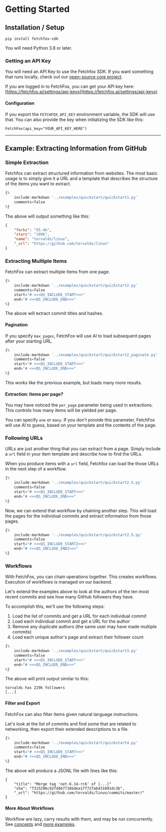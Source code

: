 # Getting Started

## Installation / Setup

`pip install fetchfox-sdk`

You will need Python 3.8 or later.

### Getting an API Key

You will need an API Key to use the Fetchfox SDK.  If you want something that
runs locally, check out our [open-source core project](https://github.com/fetchfox/fetchfox).

If you are logged in to FetchFox, you can get your API key here:
[https://fetchfox.ai/settings/api-keys](https://fetchfox.ai/settings/api-keys)

#### Configuration
If you export the `FETCHFOX_API_KEY` environment variable, the SDK will use that.
You can also provide the key when initializing the SDK like this:
```
FetchFox(api_key="YOUR_API_KEY_HERE")
```
---
## Example: Extracting Information from GitHub

### Simple Extraction

Fetchfox can extract structured information from websites.  The most basic usage
is to simply give it a URL and a template that describes the structure of the items
you want to extract.

```python
{%
	include-markdown '../examples/quickstart/quickstart1.py'
	comments=false
%}
```
The above will output something like this:
```json
{
    "forks": "55.4k",
    "stars": "189k",
    "name": "torvalds/linux",
    "_url": "https://github.com/torvalds/linux"
}
```

### Extracting Multiple Items

FetchFox can extract multiple items from one page.

```python
{%
    include-markdown '../examples/quickstart/quickstart2.py'
    comments=false
    start="# <<<QS_INCLUDE_START>>>"
    end="# <<<QS_INCLUDE_END>>>"
%}
```

The above will extract commit titles and hashes.

#### Pagination

If you specify `max_pages`, FetchFox will use AI to load subsequent pages after
your starting URL.

```python
{%
    include-markdown '../examples/quickstart/quickstart2_paginate.py'
    comments=false
    start="# <<<QS_INCLUDE_START>>>"
    end="# <<<QS_INCLUDE_END>>>"
%}
```
This works like the previous example, but loads many more results.

#### Extraction: Items per page?

You may have noticed the `per_page` parameter being used in extractions.  This controls how many items will be yielded per page.

You can specify `one` or `many`.  If you don't provide this parameter, FetchFox will use AI to guess, based on your template and the contents of the page.

### Following URLs

URLs are just another thing that you can extract from a page.  Simply include a
`url` field in your item template and describe how to find the URLs.

When you produce items with a `url` field, Fetchfox can load the those URLs in
the next step of a workflow.

```python
{%
    include-markdown '../examples/quickstart/quickstart2.5.py'
    comments=false
    start="# <<<QS_INCLUDE_START>>>"
    end="# <<<QS_INCLUDE_END>>>"
%}
```
Now, we can extend that workflow by chaining another step.  This will load the pages for the
individual commits and extract information from those pages.
```python
{%
    include-markdown '../examples/quickstart/quickstart2.5.py'
    comments=false
    start="# <<<QS_INCLUDE_START2>>>"
    end="# <<<QS_INCLUDE_END2>>>"
%}
```

### Workflows

With FetchFox, you can chain operations together.  This creates workflows.
Execution of workflows is managed on our backend.

Let's extend the examples above to look at the authors of the ten most recent commits
and see how many GitHub followers they have.

To accomplish this, we'll use the following steps:

1. Load the list of commits and get a URL for each individual commit
2. Load each individual commit and get a URL for the author
3. Remove any duplicate authors (the same user may have made multiple commits)
4. Load each unique author's page and extract their follower count

```python
{%
	include-markdown '../examples/quickstart/quickstart3.py'
	comments=false
    start="# <<<QS_INCLUDE_START>>>"
    end="# <<<QS_INCLUDE_END>>>"
%}
```

The above will print output similar to this:
```
torvalds has 229k followers
[...]
```

#### Filter and Export

FetchFox can also filter items given natural language instructions.

Let's look at the list of commits and find some that are related to networking,
then export their extended descriptions to a file.

```python
{%
	include-markdown '../examples/quickstart/quickstart4.py'
	comments=false
    start="# <<<QS_INCLUDE_START>>>"
    end="# <<<QS_INCLUDE_END>>>"
%}

```
The above will produce a JSONL file with lines like this:
```
{
    "title": "Merge tag 'net-6.14-rc6' of [...]"
    "sha": "f315296c92fd4b7716bdea17f727ab431891dc3b",
    "_url": "https://github.com/torvalds/linux/commits/master/"
}
```

#### More About Workflows
Workflow are lazy, carry results with them, and may be run concurrently.  See [concepts](../concepts) and [more examples](../more_examples).